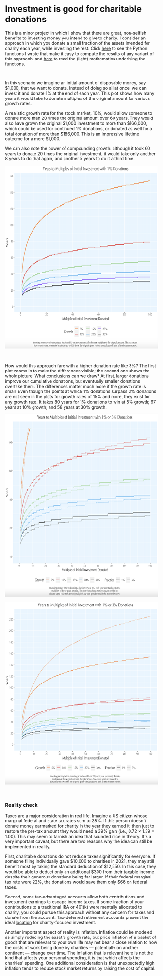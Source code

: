 # Investment is good for charitable donations

This is a minor project in which I show that there are great, non-selfish benefits to investing money you intend to give to charity. I consider an approach in which you donate a small fraction of the assets intended for charity each year, while investing the rest. Click [here](https://github.com/rjwthree/Invest-donate/blob/main/InvestDonate.py) to see the Python functions I wrote that make it easy to compute the results of any variant of this approach, and [here](https://github.com/rjwthree/Invest-donate/blob/main/InvestDonate.pdf) to read the (light) mathematics underlying the functions.

&nbsp;

In this scenario we imagine an initial amount of disposable money, say $1,000, that we want to donate. Instead of doing so all at once, we can invest it and donate 1% at the end of each year. This plot shows how many years it would take to donate multiples of the original amount for various growth rates.

A realistic growth rate for the stock market, 10%, would allow someone to donate more than 20 times the original amount over 60 years. They would also have grown the original $1,000 investment to more than $166,000, which could be used for continued 1% donations, or donated as well for a total donation of more than $186,000. This is an impressive lifetime outcome for a mere $1,000.

We can also note the power of compounding growth: although it took 60 years to donate 20 times the original investment, it would take only another 8 years to do that again, and another 5 years to do it a third time.

<p align="center">
<img src="https://github.com/rjwthree/Invest-Donate/blob/main/InvestDonate.png" width="700" height="600"/>
</p>

&nbsp;

How would this approach fare with a higher donation rate like 3%? The first plot zooms in to make the differences visible; the second one shows the whole picture. What conclusions can we draw? At first, larger donations improve our cumulative donations, but eventually smaller donations overtake them. The differences matter much more if the growth rate is small. Even though the points at which 1% donations surpass 3% donations are not seen in the plots for growth rates of 15% and more, they exist for any growth rate. It takes 80 years for 1% donations to win at 5% growth; 67 years at 10% growth; and 58 years at 30% growth.

<p align="center">
<img src="https://github.com/rjwthree/Invest-Donate/blob/main/InvestDonate2.png" width="700" height="600"/>
</p>

<p align="center">
<img src="https://github.com/rjwthree/Invest-Donate/blob/main/InvestDonate3.png" width="700" height="600"/>
</p>


&nbsp;

### Reality check

Taxes are a major consideration in real life. Imagine a US citizen whose marginal federal and state tax rates sum to 28%. If this person doesn't donate money earmarked for charity in the year they earned it, then just to restore the pre-tax amount they would need a 39% gain (i.e., 0.72 × 1.39 = 1.00). This may seem to tarnish an idea that sounded nice in theory. It's a very important caveat, but there are two reasons why the idea can still be implemented in reality.

First, charitable donations do not reduce taxes significantly for everyone. If someone filing individually gave $10,000 to charities in 2021, they may still benefit most by taking the standard deduction of $12,550. In this case, they would be able to deduct only an additional $300 from their taxable income despite their generous donations being far larger. If their federal marginal tax rate were 22%, the donations would save them only $66 on federal taxes.

Second, some tax-advantaged accounts allow both contributions and investment earnings to escape income taxes. If some fraction of your contributions to a traditional IRA or 401(k) were mentally allocated to charity, you could pursue this approach without any concern for taxes and donate from the account. Tax-deferred retirement accounts present the ideal [location](https://www.fidelity.com/viewpoints/investing-ideas/asset-location-lower-taxes) for charity-focused investment.

Another important aspect of reality is inflation. Inflation could be modeled as simply reducing the asset's growth rate, but price inflation of a basket of goods that are relevant to your own life may not bear a close relation to how the costs of work being done by charities — potentially on another continent — change over time. The inflation that is relevant here is not the kind that affects your personal spending, it is that which affects the charities' spending. One additional consideration is that unexpectedly high inflation tends to reduce stock market returns by raising the cost of capital.
